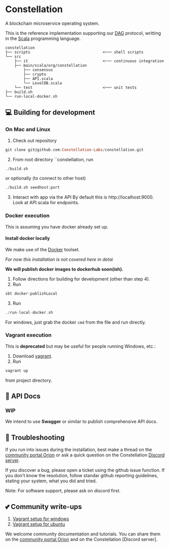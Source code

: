 # Constellation
A blockchain microservice operating system.

This is the reference implementation supporting our 
[DAG](https://en.wikipedia.org/wiki/Directed_acyclic_graph) 
protocol, writting in the 
[Scala](https://www.scala-lang.org/) 
programming language.

```
constellation
├── scripts                                <─── shell scripts
└── src
    ├── it                                 <─── continuous integration
    ├── main/scala/org/constellation
        ├── consensus
        ├── crypto
        ├── API.scala
        └── LevelDB.scala
    └── test                               <─── unit tests
├── build.sh
└── run-local-docker.sh
```

## :computer: Building for development
### On Mac and Linux
1. Check out repository 
```haskell
git clone git@github.com:Constellation-Labs/constellation.git
```
2. From root directory ``constellation, run 
```haskell
./build.sh
```
or optionally (to connect to other host)
```haskell
./build.sh seedhost:port
```
3. Interact with app via the API 
By default this is 
http://localhost:9000. 
Look at API.scala for endpoints.

### Docker execution 
This is assuming you have docker already set up.

#### Install docker locally
We make use of the [Docker](https://www.docker.com/) toolset.

*For now this installation is not covered here in detai*

**We will publish docker images to dockerhub soon(ish).**

1. Follow directions for building for development (other than step 4).
2. Run
```haskell
sbt docker:publishLocal
```
3. Run
```haskell
./run-local-docker.sh
```

For windows, just grab the docker ```cmd``` from the file and run directly.

### Vagrant execution
This is **deprecated** but may be useful for people running Windows, etc.:
1. Download [vagrant](https://www.vagrantup.com).
2. Run 
```haskell
vagrant up
``` 
from project directory.

## :green_book: API Docs
### WIP 
We intend to use **Swagger** or similar to publish comprehensive API docs.

## :rotating_light: Troubleshooting
If you run into issues during the installation, best make a thread on the [community portal Orion](https://orion.constellationlabs.io/accounts/login/?next=/) or ask a quick question on the Constellation [Discord server](http://Discordapp.com/).

If you discover a bug, please open a ticket using the github issue function. If you don't know the resolution, follow standar github reporting guidelines, stating your system, what you did and tried. 

 Note: For software support, please ask on discord first.

## :two_hearts: Community write-ups
1. [Vagrant setup for windows](https://drive.google.com/file/d/1xobpv4Ew1iCN9j-M-ItU6PsfnybHUryy/view)
2. [Vagrant setup for ubuntu](https://docs.google.com/document/u/1/d/e/2PACX-1vST7vBIMxom99hKr5XyVFpM6TAs_pw-iqq403AktMWnqr3dxUFX5c0g9BWD5gU5TDPZVXKcW3HTWbVl/pub)

We welcome community documentation and tutorials. You can share them on the [community portal Orion](https://orion.constellationlabs.io/accounts/login/?next=/) and on the Constellation [Discord server].
